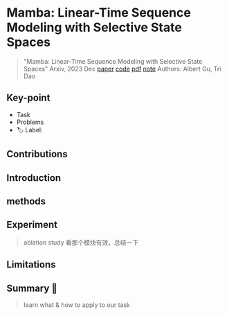 # Mamba: Linear-Time Sequence Modeling with Selective State Spaces

> "Mamba: Linear-Time Sequence Modeling with Selective State Spaces" Arxiv, 2023 Dec
> [paper](http://arxiv.org/abs/2312.00752v1) [code]() [pdf](./2023_12_Arxiv_Mamba--Linear-Time-Sequence-Modeling-with-Selective-State-Spaces.pdf) [note](./2023_12_Arxiv_Mamba--Linear-Time-Sequence-Modeling-with-Selective-State-Spaces_Note.md)
> Authors: Albert Gu, Tri Dao

## Key-point

- Task
- Problems
- :label: Label:

## Contributions

## Introduction

## methods

## Experiment

> ablation study 看那个模块有效，总结一下

## Limitations

## Summary :star2:

> learn what & how to apply to our task


